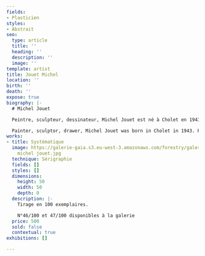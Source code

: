 ```yaml
---
fields:
- Plasticien
styles:
- Abstrait
seo:
  type: article
  title: ''
  heading: ''
  description: ''
  image: ''
template: artist
title: Jouet Michel
location: ''
birth: ''
death: ''
expose: true
biography: |-
  # Michel Jouet

  Peintre, sculpteur, dessinateur, Michel Jouet est né à Cholet en 1943. Passionné de dessin depuis son enfance, il participe entre 1970 et 1973 à plusieurs expositions à Cholet, Nantes, et au Festival international d'art contemporain à Royan. Après une quinzaine d'années de pause au publique, l'artiste utilise le blanc et le noir qui sont est couleurs favorites. Cependant, il n'exclut pas pour autant les couleurs primaires. Ses œuvres sont parfois tempérées d'une structure métallique, d'autres encore d'un fil à plomb alimentant son visuel.

  Painter, sculptor, drawer, Michel Jouet was born in Cholet in 1943. Passionate about drawing since his childhood, he participated between 1970 and 1973 in several exhibitions in Cholet, Nantes, and the International Festival of Contemporary Art in Royan. After a fifteen-year break from the public, the artist uses white and black which are his favorite colors. However, he does not exclude primary colors. His works are sometimes tempered with a metal structure, others still with a plumb line feeding his visual.
works:
- title: Systématique
  image: https://galerie-gaia.s3.eu-west-3.amazonaws.com/forestry/galerie gaia systematique
    michel jouet.jpg
  technique: Sérigraphie
  fields: []
  styles: []
  dimensions:
    height: 50
    width: 50
    depth: 0
  description: |-
    Tirage en 100 exemplaires.

    N°46/100 et 47/100 disponibles à la galerie
  price: 500
  sold: false
  contextual: true
exhibitions: []

---
```


